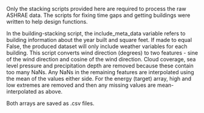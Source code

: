 Only the stacking scripts provided here are required to process the raw ASHRAE data. The scripts for fixing time gaps and getting buildings were written to help design functions.

In the building-stacking script, the include_meta_data variable refers to building information about the year built and square feet. If made to equal False, the produced dataset will only include weather variables for each building.
This script converts wind direction (degrees) to two features - sine of the wind direction and cosine of the wind direction. Cloud coverage, sea level pressure and precipitation depth are removed because these contain too many NaNs. Any NaNs in the remaining features are interpolated using the mean of the values either side.
For the energy (target) array, high and low extremes are removed and then any missing values are mean-interpolated as above.

Both arrays are saved as .csv files.
